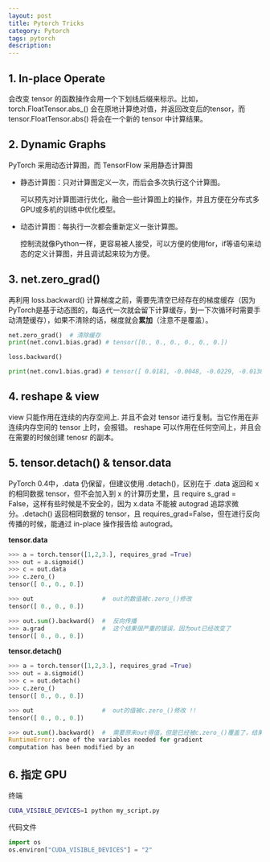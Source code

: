 ```yaml
---
layout: post
title: Pytorch Tricks
category: Pytorch
tags: pytorch
description:
---
```


## 1. In-place Operate

会改变 tensor 的函数操作会用一个下划线后缀来标示。比如，torch.FloatTensor.abs_() 会在原地计算绝对值，并返回改变后的tensor，而 tensor.FloatTensor.abs() 将会在一个新的 tensor 中计算结果。

## 2. Dynamic Graphs

PyTorch 采用动态计算图，而 TensorFlow 采用静态计算图

- 静态计算图：只对计算图定义一次，而后会多次执行这个计算图。

    可以预先对计算图进行优化，融合一些计算图上的操作，并且方便在分布式多GPU或多机的训练中优化模型。

- 动态计算图：每执行一次都会重新定义一张计算图。

    控制流就像Python一样，更容易被人接受，可以方便的使用for，if等语句来动态的定义计算图，并且调试起来较为方便。

## 3. net.zero_grad()

再利用 loss.backward() 计算梯度之前，需要先清空已经存在的梯度缓存（因为PyTorch是基于动态图的，每迭代一次就会留下计算缓存，到一下次循环时需要手动清楚缓存），如果不清除的话，梯度就会**累加**（注意不是覆盖）。

```python
net.zero_grad()  # 清除缓存
print(net.conv1.bias.grad) # tensor([0., 0., 0., 0., 0., 0.])

loss.backward()

print(net.conv1.bias.grad) # tensor([ 0.0181, -0.0048, -0.0229, -0.0138, -0.0088, -0.0107])
```

## 4. reshape & view 

view 只能作用在连续的内存空间上. 并且不会对 tensor 进行复制。当它作用在非连续内存空间的 tensor 上时，会报错。
reshape 可以作用在任何空间上，并且会在需要的时候创建 tenosr 的副本。

## 5. tensor.detach() & tensor.data

PyTorch 0.4中，.data 仍保留，但建议使用 .detach()，区别在于 .data 返回和 x 的相同数据 tensor，但不会加入到 x 的计算历史里，且 require s_grad = False，这样有些时候是不安全的，因为 x.data 不能被 autograd 追踪求微分。.detach() 返回相同数据的 tensor，且 requires_grad=False，但在进行反向传播的时候，能通过 in-place 操作报告给 autograd。

**tensor.data**

```python
>>> a = torch.tensor([1,2,3.], requires_grad =True)
>>> out = a.sigmoid()
>>> c = out.data
>>> c.zero_()
tensor([ 0., 0., 0.])

>>> out                   #  out的数值被c.zero_()修改
tensor([ 0., 0., 0.])

>>> out.sum().backward()  #  反向传播
>>> a.grad                #  这个结果很严重的错误，因为out已经改变了
tensor([ 0., 0., 0.])
```

**tensor.detach()**

```python
>>> a = torch.tensor([1,2,3.], requires_grad =True)
>>> out = a.sigmoid()
>>> c = out.detach()
>>> c.zero_()
tensor([ 0., 0., 0.])

>>> out                   #  out的值被c.zero_()修改 !!
tensor([ 0., 0., 0.])

>>> out.sum().backward()  #  需要原来out得值，但是已经被c.zero_()覆盖了，结果报错
RuntimeError: one of the variables needed for gradient
computation has been modified by an
```

## 6. 指定 GPU

终端

```bash
CUDA_VISIBLE_DEVICES=1 python my_script.py
```

代码文件

```python
import os
os.environ["CUDA_VISIBLE_DEVICES"] = "2"
```